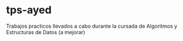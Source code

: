 # tps-ayed
Trabajos practicos llevados a cabo durante la cursada de Algoritmos y Estructuras de Datos (a mejorar)
